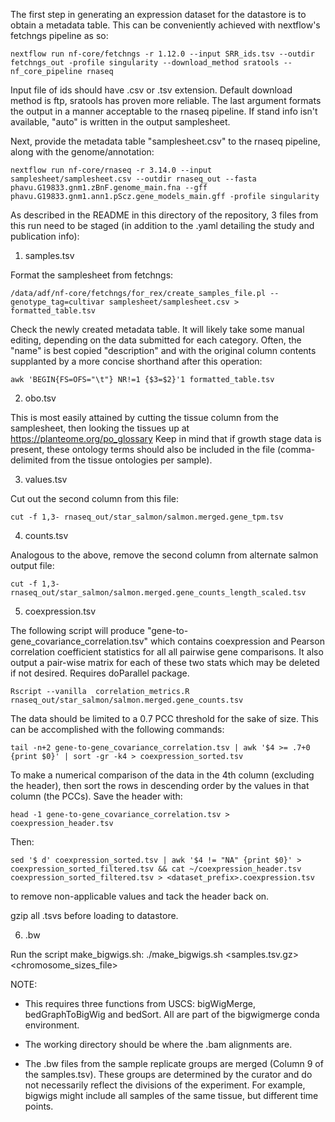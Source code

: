 The first step in generating an expression dataset for the datastore is to obtain a metadata table. This can be conveniently achieved with nextflow's fetchngs pipeline as so:

```
nextflow run nf-core/fetchngs -r 1.12.0 --input SRR_ids.tsv --outdir fetchngs_out -profile singularity --download_method sratools --nf_core_pipeline rnaseq
```

Input file of ids should have .csv or .tsv extension. Default download method is ftp, sratools has proven more reliable. The last argument formats the output in a manner acceptable to the rnaseq pipeline. If stand info isn't available, "auto" is written in the output samplesheet. 

Next, provide the metadata table "samplesheet.csv" to the rnaseq pipeline, along with the genome/annotation:

```
nextflow run nf-core/rnaseq -r 3.14.0 --input samplesheet/samplesheet.csv --outdir rnaseq_out --fasta phavu.G19833.gnm1.zBnF.genome_main.fna --gff phavu.G19833.gnm1.ann1.pScz.gene_models_main.gff -profile singularity
```

As described in the README in this directory of the repository, 3 files from this run need to be staged (in addition to the .yaml detailing the study and publication info):

1) samples.tsv

Format the samplesheet from fetchngs:
```
/data/adf/nf-core/fetchngs/for_rex/create_samples_file.pl --genotype_tag=cultivar samplesheet/samplesheet.csv > formatted_table.tsv
```
Check the newly created metadata table. It will likely take some manual editing, depending on the data submitted for each category. Often, the "name" is best copied "description" and with the original column contents supplanted by a more concise shorthand after this operation:
```
awk 'BEGIN{FS=OFS="\t"} NR!=1 {$3=$2}'1 formatted_table.tsv
```

2) obo.tsv
   
This is most easily attained by cutting the tissue column from the samplesheet, then looking the tissues up at https://planteome.org/po_glossary
Keep in mind that if growth stage data is present, these ontology terms should also be included in the file (comma-delimited from the tissue ontologies per sample).

3) values.tsv

Cut out the second column from this file:
```
cut -f 1,3- rnaseq_out/star_salmon/salmon.merged.gene_tpm.tsv 
```
4) counts.tsv

Analogous to the above, remove the second column from alternate salmon output file:
```
cut -f 1,3- rnaseq_out/star_salmon/salmon.merged.gene_counts_length_scaled.tsv
```
5) coexpression.tsv

The following script will produce "gene-to-gene_covariance_correlation.tsv" which contains coexpression and Pearson correlation coefficient statistics for all all pairwise gene comparisons. It also output a pair-wise matrix for each of these two stats which may be deleted if not desired. Requires doParallel package.
```
Rscript --vanilla  correlation_metrics.R rnaseq_out/star_salmon/salmon.merged.gene_counts.tsv
```
The data should be limited to a 0.7 PCC threshold for the sake of size. This can be accomplished with the following commands:
```
tail -n+2 gene-to-gene_covariance_correlation.tsv | awk '$4 >= .7+0 {print $0}' | sort -gr -k4 > coexpression_sorted.tsv
```
To make a numerical comparison of the data in the 4th column (excluding the header), then sort the rows in descending order by the values in that column (the PCCs). Save the header with:
```
head -1 gene-to-gene_covariance_correlation.tsv > coexpression_header.tsv
```
Then:

```
sed '$ d' coexpression_sorted.tsv | awk '$4 != "NA" {print $0}' > coexpression_sorted_filtered.tsv && cat ~/coexpression_header.tsv coexpression_sorted_filtered.tsv > <dataset_prefix>.coexpression.tsv 
```
to remove non-applicable values and tack the header back on.

gzip all .tsvs before loading to datastore.

6) <condition>.bw

Run the script make_bigwigs.sh:
./make_bigwigs.sh <samples.tsv.gz> <chromosome_sizes_file>

NOTE:

- This requires three functions from USCS: bigWigMerge, bedGraphToBigWig and bedSort. All are part of the bigwigmerge conda environment. 

- The working directory should be where the .bam alignments are.

- The .bw files from the sample replicate groups are merged (Column 9 of the samples.tsv). These groups are determined by the curator and do not necessarily reflect the divisions of the experiment. For example, bigwigs might include all samples of the same tissue, but different time points.

